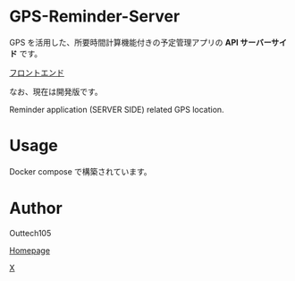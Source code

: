 # GPS-Reminder-Server

GPS を活用した、所要時間計算機能付きの予定管理アプリの **API サーバーサイド** です。

[フロントエンド](https://github.com/Outtech105k/GPS-Reminder)

なお、現在は開発版です。

Reminder application (SERVER SIDE) related GPS location.

# Usage

Docker compose で構築されています。

# Author

Outtech105

[Homepage](https://outtech105.com)

[X](https://x.com/105techno)
